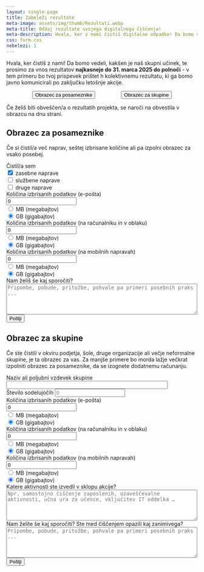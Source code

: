 ```yaml
---
layout: single-page
title: Zabeleži rezultate
meta-image: assets/img/thumb/Rezultati.webp
meta-title: Oddaj rezultate svojega digitalnega čiščenja!
meta-description: Hvala, ker z nami čistiš digitalne odpadke! Da bomo vedeli, kakšen je naš skupni učinek in koliko emisijam smo se izognili, te prosimo za vnos rezultatov.
css: form.css
nebelezi: 1
---
```


Hvala, ker čistiš z nami! Da bomo vedeli, kakšen je naš skupni učinek, te prosimo za vnos rezultatov **najkasneje do 31. marca 2025 do polnoči** - v tem primeru bo tvoj prispevek prištet h kolektivnemu rezultatu, ki ga bomo javno komunicirali po zaključku letošnje akcije.

<div style="display:flex; justify-content: space-evenly; flex-wrap: wrap; margin: 1em 0">
	<button id="osub-btn">Obrazec za posameznike</button>
	<button id="msub-btn">Obrazec za skupine</button>
</div>

Če želiš biti obveščen/a o rezultatih projekta, se naroči na obvestila v obrazcu na dnu strani.

<div class="formcont" id="posameznik">
<h2>Obrazec za posameznike</h2>
<p>Če si čistil/a več naprav, seštej izbrisane količine ali pa izpolni obrazec za vsako posebej.</p>

<form id="oddaj1" class="oddaj">
	<div class="dataform-checkbox-group field-cistil-sem">
		<label for="cistil-sem" class="vprasanje">Čistil/a sem</label>
		<div class="checkbox-group">
			<div class="dataform-checkbox">
				<input name="cistil-sem[]" id="cistil-sem-0" checked value="privat" type="checkbox">
				<label for="cistil-sem-0">zasebne naprave</label>
			</div>
			<div class="dataform-checkbox">
				<input name="cistil-sem[]" id="cistil-sem-1" value="sluzba" type="checkbox">
				<label for="cistil-sem-1">službene naprave</label>
			</div>
			<div class="dataform-checkbox">
				<input name="cistil-sem[]" id="cistil-sem-2" value="druge" type="checkbox">
				<label for="cistil-sem-2">druge naprave</label>
			</div>
		</div>
	</div>
	<div>
		<label for="number-1" class="vprasanje">Količina izbrisanih podatkov (e-pošta)</label>
		<div class="number-units">
			<input type="number" min="0" value="0" step="0.1" required name="number-1" id="number-1" title="v MB/GB (gigabajtih)">
			<div class="dataform-radio-group">
				<div class="radio-group">
					<div class="dataform-radio-inline">
						<input name="enota-1" id="enota-1-0" required value="mb" type="radio">
						<label for="enota-1-0">MB (megabajtov)</label>
					</div>
					<div class="dataform-radio-inline">
						<input name="enota-1" id="enota-1-1" required value="gb" type="radio" checked>
						<label for="enota-1-1">GB (<span class="tooltip" aria-hidden="true" data-text="1 gigabajt je 1024 megabajtov">gigabajtov</span>)</label>
					</div>
				</div>
			</div>
		</div>
	</div>
	<div>
		<label for="number-2" class="vprasanje">Količina izbrisanih podatkov (na računalniku in v oblaku)</label>
		<div class="number-units">
			<input type="number" min="0" value="0" step="0.1" required name="number-2" id="number-2" title="v MB/GB (gigabajtih)">
			<div class="dataform-radio-group">
				<div class="radio-group">
					<div class="dataform-radio-inline">
						<input name="enota-2" id="enota-2-0" required value="mb" type="radio">
						<label for="enota-2-0">MB (megabajtov)</label>
					</div>
					<div class="dataform-radio-inline">
						<input name="enota-2" id="enota-2-1" required value="gb" type="radio" checked>
						<label for="enota-2-1">GB (<span class="tooltip" aria-hidden="true" data-text="1 gigabajt je 1024 megabajtov">gigabajtov</span>)</label>
					</div>
				</div>
			</div>
		</div>
	</div>
	<div>
		<label for="number-3" class="vprasanje">Količina izbrisanih podatkov (na mobilnih napravah)</label>
		<div class="number-units">
			<input type="number" min="0" value="0" step="0.1" required name="number-3" id="number-3" title="v MB/GB (gigabajtih)">
			<div class="dataform-radio-group">
				<div class="radio-group">
					<div class="dataform-radio-inline">
						<input name="enota-3" id="enota-3-0" required value="mb" type="radio">
						<label for="enota-3-0">MB (megabajtov)</label>
					</div>
					<div class="dataform-radio-inline">
						<input name="enota-3" id="enota-3-1" required value="gb" type="radio" checked>
						<label for="enota-3-1">GB (<span class="tooltip" aria-hidden="true" data-text="1 gigabajt je 1024 megabajtov">gigabajtov</span>)</label>
					</div>
				</div>
			</div>
		</div>
	</div>
	<div>
		<label for="komentar" class="vprasanje">Nam želiš še kaj sporočiti?		  </label>
		<textarea type="textarea" rows="5" cols="60" placeholder="Pripombe, pobude, pritožbe, pohvale pa primeri posebnih praks ..." id="komentar" name="komentar"></textarea>
	</div>
	<input type="hidden" name="hiddata" value="6e947e58d8d12d6ca1f8d3d5e1d3892c">
	<button type="submit" name="subdata">Pošlji</button>
</form>
<div id="formConfirm"></div>

</div>


<div class="formcont" id="skupine">
<h2>Obrazec za skupine</h2>
<p>Če ste čistili v okviru podjetja, šole, druge organizacije ali večje neformalne skupine, je ta obrazec za vas. Za manjše primere bo morda lažje večkrat izpolniti obrazec za posameznike, da se izognete dodatnemu računanju.</p>

<form id="oddaj2" class="oddaj">
	<div class="dataform-text field-vzdevek">
		<label for="vzdevek" class="vprasanje">Naziv ali poljubni vzdevek skupine</label>
		<input type="text" name="vzdevek" id="vzdevek" title="Poljubno besedilo, da lahko ločimo vnose med sabo" size="50">
	</div>
	<div>
		<label for="number-0" class="vprasanje">Število sodelujočih</label>
		<input type="number" min="0" placeholder="0" required name="number-0" id="number-0">
	</div>
	<div>
		<label for="number-1" class="vprasanje">Količina izbrisanih podatkov (e-pošta)</label>
		<div class="number-units">
			<input type="number" min="0" value="0" step="0.1" required name="number-1" id="number-1" title="v MB/GB (gigabajtih)">
			<div class="dataform-radio-group">
				<div class="radio-group">
					<div class="dataform-radio-inline">
						<input name="enota-1" id="enota-1-0" required value="mb" type="radio">
						<label for="enota-1-0">MB (megabajtov)</label>
					</div>
					<div class="dataform-radio-inline">
						<input name="enota-1" id="enota-1-1" required value="gb" type="radio" checked>
						<label for="enota-1-1">GB (<span class="tooltip" aria-hidden="true" data-text="1 gigabajt je 1024 megabajtov">gigabajtov</span>)</label>
					</div>
				</div>
			</div>
		</div>
	</div>
	<div>
		<label for="number-2" class="vprasanje">Količina izbrisanih podatkov (na računalniku in v oblaku)</label>
		<div class="number-units">
			<input type="number" min="0" value="0" step="0.1" required name="number-2" id="number-2" title="v MB/GB (gigabajtih)">
			<div class="dataform-radio-group">
				<div class="radio-group">
					<div class="dataform-radio-inline">
						<input name="enota-2" id="enota-2-0" required value="mb" type="radio">
						<label for="enota-2-0">MB (megabajtov)</label>
					</div>
					<div class="dataform-radio-inline">
						<input name="enota-2" id="enota-2-1" required value="gb" type="radio" checked>
						<label for="enota-2-1">GB (<span class="tooltip" aria-hidden="true" data-text="1 gigabajt je 1024 megabajtov">gigabajtov</span>)</label>
					</div>
				</div>
			</div>
		</div>
	</div>
	<div>
		<label for="number-3" class="vprasanje">Količina izbrisanih podatkov (na mobilnih napravah)</label>
		<div class="number-units">
			<input type="number" min="0" value="0" step="0.1" required name="number-3" id="number-3" title="v MB/GB (gigabajtih)">
			<div class="dataform-radio-group">
				<div class="radio-group">
					<div class="dataform-radio-inline">
						<input name="enota-3" id="enota-3-0" required value="mb" type="radio">
						<label for="enota-3-0">MB (megabajtov)</label>
					</div>
					<div class="dataform-radio-inline">
						<input name="enota-3" id="enota-3-1" required value="gb" type="radio" checked>
						<label for="enota-3-1">GB (<span class="tooltip" aria-hidden="true" data-text="1 gigabajt je 1024 megabajtov">gigabajtov</span>)</label>
					</div>
				</div>
			</div>
		</div>
	</div>
	<div>
		<label for="aktivnosti" class="vprasanje">Katere aktivnosti ste izvedli v sklopu akcije?		  </label>
		<textarea type="textarea" rows="5" cols="60" placeholder="Npr. samostojno čiščenje zaposlenih, ozaveščevalne aktivnosti, učna ura za učence, vključitev IT oddelka …" id="aktivnosti" name="aktivnosti"></textarea>
	</div>
	<div>
		<label for="komentar" class="vprasanje">Nam želite še kaj sporočiti? Ste med čiščenjem opazili kaj zanimivega?	  </label>
		<textarea type="textarea" rows="5" cols="60" placeholder="Pripombe, pobude, pritožbe, pohvale pa primeri posebnih praks ..." id="komentar" name="komentar"></textarea>
	</div>
	<input type="hidden" name="hiddata" value="6e947e58d8d12d6ca1f8d3d5e1d3892c">
	<button type="submit" name="subdata">Pošlji</button>
</form>
<div id="formConfirm"></div>

</div>
